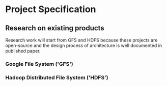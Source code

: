 # Project Specification

## Research on existing products
Research work will start from GFS and HDFS because these projects are open-source and the design process of architecture is well documented in published paper.

### Google File System ('GFS')

### Hadoop Distributed File System ('HDFS')